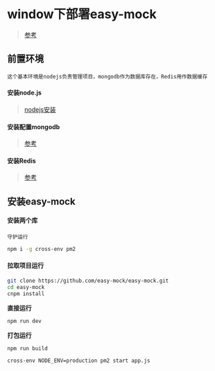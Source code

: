 # window下部署easy-mock

> [参考](https://blog.csdn.net/wxj_ios/article/details/84749700)

## 前置环境

	这个基本环境是nodejs负责管理项目，mongodb作为数据库存在，Redis用作数据缓存

#### 安装node.js

> [nodejs安装](知识笔记/大前端/nodejs/nodejs开发/nodejs入门.md)

#### 安装配置mongodb

> [参考](https://blog.csdn.net/heshushun/article/details/77776706)


#### 安装Redis

> [参考](http://www.runoob.com/redis/redis-install.html)

## 安装easy-mock

#### 安装两个库

	守护运行

```bash
npm i -g cross-env pm2
```

#### 拉取项目运行

```bash
git clone https://github.com/easy-mock/easy-mock.git
cd easy-mock
cnpm install
```

**直接运行**

```bash
npm run dev
```

**打包运行**

```bash
npm run build

cross-env NODE_ENV=production pm2 start app.js
```

